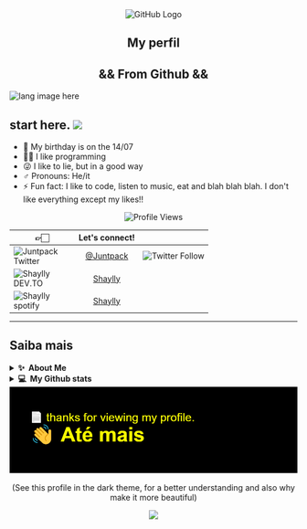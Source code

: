 <div align="center">
<img src="https://github.com/raghavk16/raghavk16/blob/master/octo.gif" alt="GitHub Logo" width="150" height="150" />
 <div align="center">
  
## My perfil 
## && From Github &&
 </div>
 </div>

 <p align="left"><img width=15%" src="https://github.com/alansmathew/alansmathew/raw/master/lang.gif" alt="lang image here" /></p>
 
## start here. <img src="https://media.giphy.com/media/hvRJCLFzcasrR4ia7z/giphy.gif" width="30px"></a>

 
 
- 🎉 My birthday is on the 14/07
- 👨‍💻 I like programming
- 😜 I like to lie, but in a good way
- :male_sign: Pronouns: He/it
- ⚡ Fun fact: I like to code, listen to music, eat and blah blah blah. I don't like everything except my likes!!
 
 </div>
 
 
   <div align="center">
   
 ![Profile Views](http://estruyf-github.azurewebsites.net/api/VisitorHit?user=Shaylly&repo=Shayllyd&countColorcountColor)
 
 
</div>
 
  <div align="center">

| 👉🏻       |Let's connect!|   |
|----------|:-------------:|------:|
|[<img align="left" alt="Juntpack Twitter" width="100px" src="https://img.shields.io/badge/Twitter-1DA1F2?style=for-the-badge&logo=twitter&logoColor=white" />](https://twitter.com/Juntpack)|[@Juntpack](https://twitter.com/Juntpack)|![Twitter Follow](https://img.shields.io/twitter/follow/Juntpack?color=blue&logo=twitter&style=for-the-badge)|
| [<img align="left" alt="Shaylly DEV.TO" width="100px" src="https://img.shields.io/badge/dev.to-0A0A0A?style=for-the-badge&logo=dev.to&logoColor=white" />](https://dev.to/shaylly/) |  [Shaylly](https://dev.to/shaylly/) |  |
|[<img align="left" alt="Shaylly spotify" width="100px" src="https://img.shields.io/badge/Spotify-1ED760?&style=for-the-badge&logo=spotify&logoColor=white" />](/)|[Shaylly](https://open.spotify.com/user/31zwdmxomh4kyz6ykvziolculaeq/)||
 
 <hr>

 </div>
   

 
  ## Saiba mais
   
 <details>
  <summary><b>✨&nbsp;&nbsp;About&nbsp;Me</b></summary>
 
## Who am I?
 
Well, my name is Enzo, I'm 13 years old, this year I want to do many things, one of them is to learn and understand about the programming language and that way I can become a person who can solve other people's problems. This is my goal and I hope I can complete it
 
 ## Github profiles
 
Well, I'm a person who likes to create different profiles that are beautiful and flashy on git hub, or any other platform that can make a beautiful profile, so you can see that I constantly update my profile, like now lol, whether to put something in or take out.
 
 <div align="center">
<img src="https://i.ibb.co/2yN8Snp/Polish-20210607-070440649.png" alt="GitHub Logo" width="500" />
 
 </details> 
 
<details>
  <summary><b>💻&nbsp;&nbsp;My&nbsp;Github stats</b></summary>
  <br/>
 




  <img height="50%" width="auto" src ="https://github-readme-stats.vercel.app/api?username=Shaylly&show_icons=true&count_private=true&theme=synthwave&hide_border=true&hide=issues,contribs&bg_color=00000000">
  <img height="50%" width="auto" src ="https://github-readme-stats.vercel.app/api/top-langs/?username=rafaela&layout=compact&hide_border=true&theme=synthwave&bg_color=00000000&langs_count=6&hide=jupyter%20notebook,tex,css,php">
  <img src ="https://github-readme-streak-stats.herokuapp.com?user=Shaylly&theme=synthwave&hide_border=true&background=FFFFFF00">
     


  </div>

   
</details> 




 <div align="center">
  
  <img src="https://raw.githubusercontent.com/Shaylly/Shaylly/92aa3375fa30bd2978c461d1f71e251b47aea4a2/header.png" width="800px" />

 (See this profile in the dark theme, for a better understanding and also why make it more beautiful) 
 
<p align="center">
  <img src="https://capsule-render.vercel.app/api?type=waving&color=gradient&height=60&section=footer"/>
</p>
 
